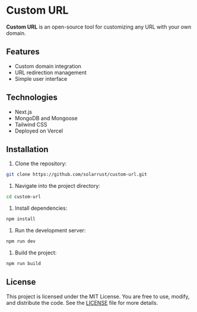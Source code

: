 # Custom URL

**Custom URL** is an open-source tool for customizing any URL with your own domain.

## Features

- Custom domain integration
- URL redirection management
- Simple user interface

## Technologies

- Next.js
- MongoDB and Mongoose
- Tailwind CSS
- Deployed on Vercel

## Installation

1. Clone the repository:

```bash
git clone https://github.com/solarrust/custom-url.git
```

1. Navigate into the project directory:

```bash
cd custom-url
```

1. Install dependencies:

```bash
npm install
```

1. Run the development server:

```bash
npm run dev
```

1. Build the project:

```bash
npm run build
```

## License

This project is licensed under the MIT License. You are free to use, modify, and distribute the code. See the [LICENSE](./LICENSE) file for more details.
